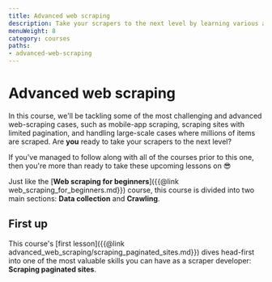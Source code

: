 ```yaml
---
title: Advanced web scraping
description: Take your scrapers to the next level by learning various advanced concepts and techniques that will help you build highly scalable and reliable crawlers.
menuWeight: 8
category: courses
paths:
- advanced-web-scraping
---
```


# Advanced web scraping

In this course, we'll be tackling some of the most challenging and advanced web-scraping cases, such as mobile-app scraping, scraping sites with limited pagination, and handling large-scale cases where millions of items are scraped. Are **you** ready to take your scrapers to the next level?

If you've managed to follow along with all of the courses prior to this one, then you're more than ready to take these upcoming lessons on 😎

Just like the [**Web scraping for beginners**]({{@link web_scraping_for_beginners.md}}) course, this course is divided into two main sections: **Data collection** and **Crawling**.

## [](#first-up) First up

This course's [first lesson]({{@link advanced_web_scraping/scraping_paginated_sites.md}}) dives head-first into one of the most valuable skills you can have as a scraper developer: **Scraping paginated sites**.
